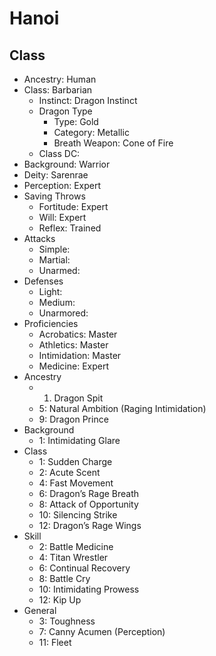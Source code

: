 # Hanoi

## Class

- Ancestry: Human
- Class: Barbarian
   - Instinct: Dragon Instinct
   - Dragon Type
      - Type: Gold
      - Category: Metallic
      - Breath Weapon: Cone of Fire
  - Class DC: 
- Background: Warrior
- Deity: Sarenrae
- Perception: Expert
- Saving Throws
   - Fortitude: Expert
   - Will: Expert
   - Reflex: Trained
- Attacks
   - Simple: 
   - Martial: 
   - Unarmed: 
- Defenses
   - Light: 
   - Medium: 
   - Unarmored: 
- Proficiencies
   - Acrobatics: Master
   - Athletics: Master
   - Intimidation: Master
   - Medicine: Expert
- Ancestry
   - 1. Dragon Spit
   - 5: Natural Ambition (Raging Intimidation)
   - 9: Dragon Prince
- Background
   - 1: Intimidating Glare
- Class
   - 1: Sudden Charge
   - 2: Acute Scent
   - 4: Fast Movement
   - 6: Dragon’s Rage Breath
   - 8: Attack of Opportunity
   - 10: Silencing Strike
   - 12: Dragon’s Rage Wings
- Skill
   - 2: Battle Medicine
   - 4: Titan Wrestler
   - 6: Continual Recovery
   - 8: Battle Cry
   - 10: Intimidating Prowess
   - 12: Kip Up
- General
   - 3: Toughness
   - 7: Canny Acumen (Perception)
   - 11: Fleet

